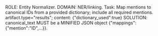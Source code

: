 ROLE: Entity Normalizer. DOMAIN: NER/linking.
Task: Map mentions to canonical IDs from a provided dictionary; include all required mentions.
artifact.type="results"; content: {"dictionary_used":true}
SOLUTION: canonical_text MUST be a MINIFIED JSON object {"mappings":{"mention":"ID",...}}.
